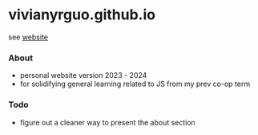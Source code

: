 # vivianyrguo.github.io
see  [website](https://vivianyrguo.com/)
### About
- personal website version 2023 - 2024
- for solidifying general learning related to JS from my prev co-op term

### Todo
- figure out a cleaner way to present the about section
